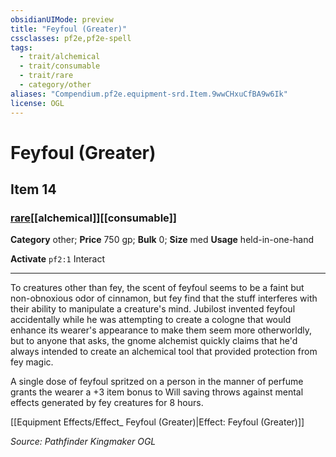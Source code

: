 ```yaml
---
obsidianUIMode: preview
title: "Feyfoul (Greater)"
cssclasses: pf2e,pf2e-spell
tags:
  - trait/alchemical
  - trait/consumable
  - trait/rare
  - category/other
aliases: "Compendium.pf2e.equipment-srd.Item.9wwCHxuCfBA9w6Ik"
license: OGL
---
```

# Feyfoul (Greater)
## Item 14
### [rare](rare "Rare Rarity Trait")[[alchemical]][[consumable]]

**Category** other; 
**Price** 750 gp; 
**Bulk** 0; **Size** med
**Usage** held-in-one-hand

**Activate** `pf2:1` Interact

* * *

To creatures other than fey, the scent of feyfoul seems to be a faint but non-obnoxious odor of cinnamon, but fey find that the stuff interferes with their ability to manipulate a creature's mind. Jubilost invented feyfoul accidentally while he was attempting to create a cologne that would enhance its wearer's appearance to make them seem more otherworldly, but to anyone that asks, the gnome alchemist quickly claims that he'd always intended to create an alchemical tool that provided protection from fey magic.

A single dose of feyfoul spritzed on a person in the manner of perfume grants the wearer a +3 item bonus to Will saving throws against mental effects generated by fey creatures for 8 hours.

[[Equipment Effects/Effect_ Feyfoul (Greater)|Effect: Feyfoul (Greater)]]

*Source: Pathfinder Kingmaker*
*OGL*